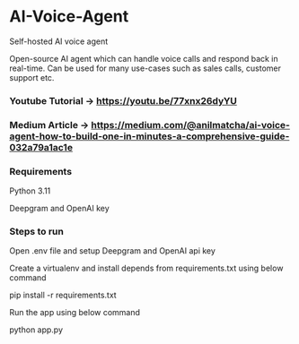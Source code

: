 # AI-Voice-Agent
Self-hosted AI voice agent

Open-source AI agent which can handle voice calls and respond back in real-time. Can be used for many use-cases such as sales calls, customer support etc.

### Youtube Tutorial -> https://youtu.be/77xnx26dyYU

### Medium Article -> https://medium.com/@anilmatcha/ai-voice-agent-how-to-build-one-in-minutes-a-comprehensive-guide-032a79a1ac1e

### Requirements

Python 3.11

Deepgram and OpenAI key

### Steps to run

Open .env file and setup Deepgram and OpenAI api key

Create a virtualenv and install depends from requirements.txt using below command

pip install -r requirements.txt

Run the app using below command

python app.py
